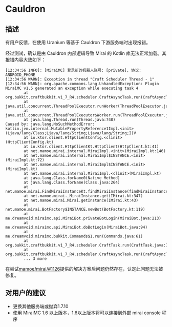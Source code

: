 # Cauldron

## 描述 <a id="description"></a>

有用户反馈，在使用 Uranium 等基于 Cauldron 下游服务端时出现报错。

经过测试，确认是由 Cauldron 内部逻辑导致 Mirai 的 Kotlin 库无法正常加载。其报错内容大致如下：

```text
[12:34:56 INFO]: [MiraiMC] 登录新的机器人账号: [private], 协议: ANDROID_PHONE
[12:34:56 WARN]: Exception in thread "Craft Scheduler Thread - 1"
[12:34:56 WARN]: org.apache.commons.lang.UnhandledException: Plugin MiraiMC v1.5 generated an exception while executing task 4
        at org.bukkit.craftbukkit.v1_7_R4.scheduler.CraftAsyncTask.run(CraftAsyncTask.java:57)
        at java.util.concurrent.ThreadPoolExecutor.runWorker(ThreadPoolExecutor.java:1149)
        at java.util.concurrent.ThreadPoolExecutor$Worker.run(ThreadPoolExecutor.java:624)
        at java.lang.Thread.run(Thread.java:748)
Caused by: java.lang.NoSuchMethodError: kotlin.jvm.internal.MutablePropertyReference1Impl.<init>(Ljava/lang/Class;Ljava/lang/String;Ljava/lang/String;I)V
        at io.ktor.client.HttpClientConfig.<clinit>(HttpClientConfig.kt)
        at io.ktor.client.HttpClientKt.HttpClient(HttpClient.kt:41)
        at net.mamoe.mirai.internal.MiraiImpl.<init>(MiraiImpl.kt:146)
        at net.mamoe.mirai.internal.MiraiImpl$INSTANCE.<init>(MiraiImpl.kt:72)
        at net.mamoe.mirai.internal.MiraiImpl$INSTANCE.<init>(MiraiImpl.kt)
        at net.mamoe.mirai.internal.MiraiImpl.<clinit>(MiraiImpl.kt)
        at java.lang.Class.forName0(Native Method)
        at java.lang.Class.forName(Class.java:264)
        at net.mamoe.mirai.FindMiraiInstanceKt.findMiraiInstance(findMiraiInstance.kt:18)
        at net.mamoe.mirai._MiraiInstance.get(IMirai.kt:347)
        at net.mamoe.mirai.Mirai.getInstance(IMirai.kt:43)
        at net.mamoe.mirai.BotFactory$INSTANCE.newBot(BotFactory.kt:119)
        at me.dreamvoid.miraimc.api.MiraiBot.privateBotLogin(MiraiBot.java:213)
        at me.dreamvoid.miraimc.api.MiraiBot.doBotLogin(MiraiBot.java:94)
        at me.dreamvoid.miraimc.bukkit.Commands$1.run(Commands.java:61)
        at org.bukkit.craftbukkit.v1_7_R4.scheduler.CraftTask.run(CraftTask.java:71)
        at org.bukkit.craftbukkit.v1_7_R4.scheduler.CraftAsyncTask.run(CraftAsyncTask.java:53)
        ... 3 more
```

在尝试[mamoe/mirai/#1126](https://github.com/mamoe/mirai/issues/1126)提供的解决方案后问题仍然存在，认定此问题无法被修复。

## 对用户的建议 <a id="howtosolve"></a>

* 更换其他服务端或抛弃1.7.10
* 使用 MiraiMC 1.6 以上版本，1.6以上版本将可以连接到外部 mirai console 程序
